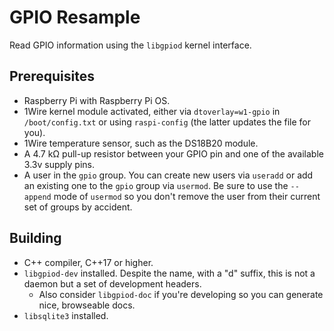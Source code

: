 # GPIO Resample
Read GPIO information using the `libgpiod` kernel interface.

## Prerequisites
- Raspberry Pi with Raspberry Pi OS.
- 1Wire kernel module activated, either via `dtoverlay=w1-gpio` in `/boot/config.txt` or using `raspi-config` (the latter updates the file for you).
- 1Wire temperature sensor, such as the DS18B20 module. 
- A 4.7 kΩ pull-up resistor between your GPIO pin and one of the available 3.3v supply pins.
- A user in the `gpio` group. You can create new users via `useradd` or add an existing one to the `gpio` group via `usermod`. Be sure to use the `--append` mode of `usermod` so you don't remove the user from their current set of groups by accident.

## Building
- C++ compiler, C++17 or higher.
- `libgpiod-dev` installed. Despite the name, with a "d" suffix, this is not a daemon but a set of development headers.
  + Also consider `libgpiod-doc` if you're developing so you can generate nice, browseable docs.
- `libsqlite3` installed.

